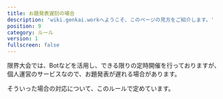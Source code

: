 ```yaml
---
title: お題発表遅刻の場合
description: 'wiki.genkai.workへようこそ、このページの見方をご紹介します。'
position: 9
category: ルール
version: 1
fullscreen: false
---
```


限界大会では、Botなどを活用し、できる限りの定時開催を行っておりますが、個人運営のサービスなので、お題発表が遅れる場合があります。

そういった場合の対応について、このルールで定めています。